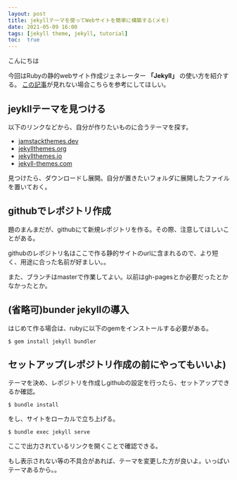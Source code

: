 ```yaml
---
layout: post
title: jekyllテーマを使ってWebサイトを簡単に構築する(メモ)
date: 2021-05-09 16:00
tags: [jekyll theme, jekyll, tutorial]
toc:  true
---
```


こんにちは

今回はRubyの静的webサイト作成ジェネレーター **「Jekyll」** の使い方を紹介する。
[この記事](https://qiita.com/madoreenu/items/b47833bf785562c77819)が見れない場合こちらを参考にしてほしい。

## jeykllテーマを見つける

以下のリンクなどから、自分が作りたいものに合うテーマを探す。

- [jamstackthemes.dev](https://jamstackthemes.dev/ssg/jekyll/)
- [jekyllthemes.org](http://jekyllthemes.org/)
- [jekyllthemes.io](https://jekyllthemes.io/)
- [jekyll-themes.com](https://jekyll-themes.com/)

見つけたら、ダウンロードし展開。自分が置きたいフォルダに展開したファイルを置いておく。

## githubでレポジトリ作成

題のまんまだが、githubにて新規レポジトリを作る。その際、注意してほしいことがある。

githubのレポジトリ名はここで作る静的サイトのurlに含まれるので、より短く、用途に合った名前が好ましい。。

また、ブランチはmasterで作業してよい。以前はgh-pagesとか必要だったとかなかったとか。

## (省略可)bunder jekyllの導入

はじめて作る場合は、rubyに以下のgemをインストールする必要がある。

```
$ gem install jekyll bundler
```

## セットアップ(レポジトリ作成の前にやってもいいよ)

テーマを決め、レポジトリを作成しgithubの設定を行ったら、セットアップできるか確認。

```
$ bundle install
```

をし、サイトをローカルで立ち上げる。

```
$ bundle exec jekyll serve
```

ここで出力されているリンクを開くことで確認できる。

もし表示されない等の不具合があれば、テーマを変更した方が良いよ。いっぱいテーマあるから。。
